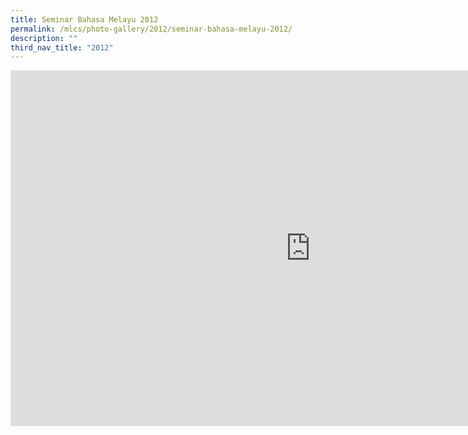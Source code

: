 ```yaml
---
title: Seminar Bahasa Melayu 2012
permalink: /mlcs/photo-gallery/2012/seminar-bahasa-melayu-2012/
description: ""
third_nav_title: "2012"
---
```

<iframe allowfullscreen="true" height="569" width="960" frameborder="0" src="https://docs.google.com/presentation/d/e/2PACX-1vRnwqBfSDpMuz6Nl8DYj7qUecy0kCjXYhmlbUGhrHJPBuMtMy-ISal-LtBEpRLQkAb_qs10M6FlVAjA/embed?start=true&amp;loop=true&amp;delayms=5000"></iframe>